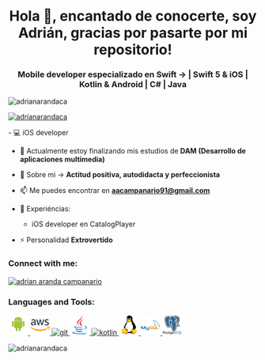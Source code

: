 <h1 align="center">Hola 👋, encantado de conocerte, soy Adrián, gracias por pasarte por mi repositorio!</h1>
<h3 align="center">Mobile developer especializado en Swift -> | Swift 5 & iOS | Kotlin & Android | C# | Java </h3>

<p align="left"> <img src="https://komarev.com/ghpvc/?username=adrianarandaca&label=Profile%20views&color=0e75b6&style=flat" alt="adrianarandaca" /> </p>

<p align="left"> <a href="https://github.com/ryo-ma/github-profile-trophy"><img src="https://github-profile-trophy.vercel.app/?username=adrianarandaca" alt="adrianarandaca" /></a> </p>
- 💻 iOS developer

- 🌱 Actualmente estoy finalizando mis estudios de **DAM (Desarrollo de aplicaciones multimedia)**

- 💬 Sobre mi -> **Actitud positiva, autodidacta y perfeccionista**

- 📫 Me puedes encontrar en **aacampanario91@gmail.com**

- 📄 Experiéncias:
  - iOS developer en CatalogPlayer

- ⚡ Personalidad **Extrovertido**

<h3 align="left">Connect with me:</h3>
<p align="left">
<a href="https://linkedin.com/in/adrian-a-46b34991" target="blank"><img align="center" src="https://raw.githubusercontent.com/rahuldkjain/github-profile-readme-generator/master/src/images/icons/Social/linked-in-alt.svg" alt="adrian aranda campanario" height="30" width="40" /></a>
</p>

<h3 align="left">Languages and Tools:</h3>
<p align="left"> <a href="https://developer.android.com" target="_blank" rel="noreferrer"> <img src="https://raw.githubusercontent.com/devicons/devicon/master/icons/android/android-original-wordmark.svg" alt="android" width="40" height="40"/> </a> <a href="https://aws.amazon.com" target="_blank" rel="noreferrer"> <img src="https://raw.githubusercontent.com/devicons/devicon/master/icons/amazonwebservices/amazonwebservices-original-wordmark.svg" alt="aws" width="40" height="40"/> </a> <a href="https://git-scm.com/" target="_blank" rel="noreferrer"> <img src="https://www.vectorlogo.zone/logos/git-scm/git-scm-icon.svg" alt="git" width="40" height="40"/> </a> <a href="https://www.java.com" target="_blank" rel="noreferrer"> <img src="https://raw.githubusercontent.com/devicons/devicon/master/icons/java/java-original.svg" alt="java" width="40" height="40"/> </a> <a href="https://kotlinlang.org" target="_blank" rel="noreferrer"> <img src="https://www.vectorlogo.zone/logos/kotlinlang/kotlinlang-icon.svg" alt="kotlin" width="40" height="40"/> </a> <a href="https://www.linux.org/" target="_blank" rel="noreferrer"> <img src="https://raw.githubusercontent.com/devicons/devicon/master/icons/linux/linux-original.svg" alt="linux" width="40" height="40"/> </a> <a href="https://www.mysql.com/" target="_blank" rel="noreferrer"> <img src="https://raw.githubusercontent.com/devicons/devicon/master/icons/mysql/mysql-original-wordmark.svg" alt="mysql" width="40" height="40"/> </a> <a href="https://www.postgresql.org" target="_blank" rel="noreferrer"> <img src="https://raw.githubusercontent.com/devicons/devicon/master/icons/postgresql/postgresql-original-wordmark.svg" alt="postgresql" width="40" height="40"/> </a> </p>

<p><img align="center" src="https://github-readme-stats.vercel.app/api/top-langs?username=adrianarandaca&show_icons=true&locale=en&layout=compact" alt="adrianarandaca" /></p>

